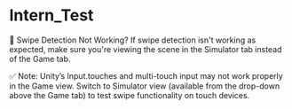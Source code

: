 # Intern_Test
🧭 Swipe Detection Not Working?
If swipe detection isn't working as expected, make sure you're viewing the scene in the Simulator tab instead of the Game tab.

✅ Note: Unity’s Input.touches and multi-touch input may not work properly in the Game view. Switch to Simulator view (available from the drop-down above the Game tab) to test swipe functionality on touch devices.
